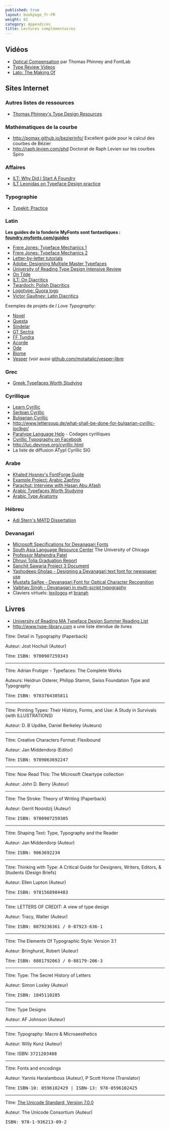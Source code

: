 ```yaml
---
published: true
layout: bookpage_fr-FR
weight: 81
category: Appendices
title: Lectures complémentaires
---
```


## Vidéos

* [Optical Compensation](https://www.youtube.com/watch?v=LR-CG5eB3nQ) par Thomas Phinney and FontLab
* [Type Review Videos](https://vimeo.com/typereview/videos)
* [Lato: The Making Of](https://youtu.be/4-oo8o-tyqU)

## Sites Internet

### Autres listes de ressources

* [Thomas Phinney's Type Design Resources](http://www.thomasphinney.com/type-design-resources/)

### Mathématiques de la courbe

* <http://pomax.github.io/bezierinfo/> Excellent guide pour le calcul des courbes de Bézier
* <http://raph.levien.com/phd> Doctorat de Raph Levien sur les courbes Spiro

### Affaires

* [ILT: Why Did I Start A Foundry](http://ilovetypography.com/2010/05/06/why-did-i-start-a-type-foundry/)
* [ILT Leonidas on Typeface Design practice](http://ilovetypography.com/2010/03/25/a-few-things-i%E2%80%99ve-learned-about-typeface-design/)

### Typographie

* [Typekit: Practice](http://practice.typekit.com/)

### Latin

**Les guides de la fonderie MyFonts sont fantastiques : [foundry.myfonts.com/guides](https://foundry.myfonts.com/guides/)**

* [Frere Jones: Typeface Mechanics 1](http://www.frerejones.com/blog/typeface-mechanics-001/)
* [Frere Jones: Typeface Mechanics 2](http://www.frerejones.com/blog/typeface-mechanics-002/)
* [Letter-by-letter tutorials](http://letterpunch.blogspot.com/)
* [Adobe: Designing Multiple Master Typefaces](https://www.google.com/search?q=Designing+Multiple+Master+Typefaces)
* [University of Reading Type Design Intensive Review](http://www.creativebloq.com/typography/design-your-own-typeface-8133919)
* [On Tilde](http://www.shadycharacters.co.uk/2015/03/miscellany-60-tilde/)
* [ILT: On Diacritics](http://ilovetypography.com/2009/01/24/on-diacritics/)
* [Twardoch: Polish Diacritics](http://www.twardoch.com/download/polishhowto/)
* [Logotype: Quora logo](https://www.quora.com/How-is-the-new-Quora-logo-different-from-the-old-one/answer/Christian-Schwartz-1)
* [Victor Gaultney: Latin Diacritics](http://gaultney.org/jvgtype/research/)

Exemples de projets de *I Love Typography*:

* [Novel](http://ilovetypography.com/2012/05/15/making-fonts-novel-typeface/)
* [Questa](http://ilovetypography.com/2014/10/08/questa-fonts-project/)
* [Sindelar](http://ilovetypography.com/2015/05/05/making-fonts-sindelar)
* [GT Sectra](http://ilovetypography.com/2015/01/13/making-fonts-gt-sectra)
* [FF Tundra](http://ilovetypography.com/2011/10/05/the-making-of-ff-tundra/)
* [Acorde](http://ilovetypography.com/2010/10/10/the-making-of-acorde-2/)
* [Ode](http://ilovetypography.com/2010/09/01/ode-fresh-start-for-a-broken-script/)
* [Biome](http://ilovetypography.com/2010/07/01/font-design-biome-the-making-of-a-typeface/)
* [Vesper](http://ilovetypography.com/2009/12/15/font-design-vesper-typeface-devanagari/) (voir aussi [github.com/motaitalic/vesper-libre](https://github.com/motaitalic/vesper-libre)

### Grec

* [Greek Typefaces Worth Studying](http://leonidas.org/greek-type-design/greek-typefaces-worth-studying/)

### Cyrillique

* [Learn Cyrillic](http://learncyrillic.tumblr.com )
* [Serbian Cyrillic](http://tipometar.org/indexEng.html)
* [Bulgarian Cyrillic](http://www.cyrillicsly.com/)
* <http://www.lettersoup.de/what-shall-be-done-for-bulgarian-cyrillic-loclbgr/>
* [Paratype Language Help](http://www.paratype.com/help/language/) - Codages cyrilliques
* [Cyrillic Typography on Facebook](https://www.facebook.com/groups/170175253103197/)
* <http://luc.devroye.org/cyrillic.html>
* La liste de diffusion ATypI Cyrillic SIG

### Arabe

* [Khaled Hosney's FontForge Guide](http://ojuba.org/wiki/docs/%D8%AA%D8%B7%D9%88%D9%8A%D8%B1_%D8%A7%D9%84%D8%AE%D8%B7%D9%88%D8%B7)
* [Example Project: Arabic Zapfino](http://ilovetypography.com/2015/02/22/making-arabic-fonts-climbing-everest/)
* [Parachut: Interview with Hasan Abu Afash](http://upscaletypography.com/?p=1646)
* [Arabic Typefaces Worth Studying](http://tntypography.eu/resources-list/arabic-typefaces-worth-studying-2/)
* [Arabic Type Anatomy](http://blog.29lt.com/2015/07/30/arabic-type-anatomy-typographic-terms/)

### Hébreu

* [Adi Stern's MATD Dissertation](http://issuu.com/gerryleonidas/docs/2003_dissertation_adistern)

### Devanagari 

* [Microsoft Specifications for Devanagari Fonts](http://www.microsoft.com/typography/OpenTypeDev/devanagari/intro.htm)
* [South Asia Language Resource Center](http://salrc.uchicago.edu/) The University of Chicago
* [Professor Mahendra Patel](http://patelmc.wordpress.com/mahendrapatel/typedesign/)
* [Dhruvi Tolia Graduation Report](http://issuu.com/dhruvi/docs/graduation_report)
* [Sanchit Sawaria Project 3 Document](http://issuu.com/sanchitsawaria/docs/kathandoc)
* [Yashodeep Gholap - Designing a Devanagari text font for newspaper use](http://www.yashodeepgholap.com/Article.html)
* [Mustafa Saifee - Devanagari Font for Optical Character Recognition](https://www.behance.net/gallery/11968313/Devanagari-Font-for-Optical-Character-Recognition)
* [Vaibhav Singh - Devanagari in multi-script typography](http://issuu.com/typefacedesign/docs/vaibhav_singh_dissertation)
* Claviers virtuels: [lexilogos](http://www.lexilogos.com/keyboard/devanagari.htm) et [branah](http://www.branah.com/devanagariinscript)

## Livres

* [University of Reading MA Typeface Design Summer Reading List](http://blog.8faces.com/post/53602804428/summer-reading)
* <http://www.type-library.com> a une liste étendue de livres

Titre: Detail in Typography (Paperback)

Auteur: Jost Hochuli (Auteur)

Titre: <tt>ISBN: 9780907259343</tt>

<hr />

Titre: Adrian Frutiger - Typefaces: The Complete Works

Auteurs: Heidrun Osterer, Philipp Stamm, Swiss Foundation Type and Typography

Titre: <tt>ISBN: 9783764385811</tt>

<hr />

Titre: Printing Types: Their History, Forms, and Use: A Study in Survivals (with ILLUSTRATIONS)

Auteur: D. B Updike,  Daniel Berkeley (Auteurs)

<hr />

Titre: Creative Characters Format: Flexibound

Auteur: Jan Middendorp (Editor)

Titre: <tt>ISBN: 9789063692247</tt>

<hr />

Titre: Now Read This: The Microsoft Cleartype collection

Auteur: John D. Berry (Auteur)

<hr />

Titre: The Stroke: Theory of Writing (Paperback)

Auteur: Gerrit Noordzij (Auteur)

Titre: <tt>ISBN: 9780907259305</tt>

<hr />

Titre: Shaping Text: Type, Typography and the Reader

Auteur: Jan Middendorp  (Auteur)

Titre: <tt>ISBN: 9063692234</tt>

<hr />

Titre: Thinking with Type: A Critical Guide for Designers, Writers, Editors, &amp; Students (Design Briefs)

Auteur: Ellen Lupton (Auteur)

Titre: <tt>ISBN: 9781568984483</tt>

<hr />

Titre: LETTERS OF CREDIT: A view of type design

Auteur: Tracy, Walter (Auteur)

Titre: <tt>ISBN: 0879236361 / 0-87923-636-1</tt>

<hr />

Titre: The Elements Of Typographic Style: Version 3.1

Auteur: Bringhurst, Robert (Auteur)

Titre: <tt>ISBN: 0881792063 / 0-88179-206-3</tt>

<hr />

Titre: Type: The Secret History of Letters

Auteur: Simon Loxley (Auteur)

Titre: <tt>ISBN: 1845110285</tt>

<hr />

Titre: Type Designs

Auteur: AF Johnson (Auteur)

<hr />

Titre: Typography: Macro &amp; Microaesthetics

Auteur: Willy Kunz (Auteur)

Titre: ISBN: <tt>3721203488</tt>

<hr />

Titre: Fonts and encodings

Auteur: Yannis Haralambous (Auteur), P Scott Horne (Translator)</tt>

Titre: <tt>ISBN-10: 0596102429 | ISBN-13: 978-0596102425</tt>

<hr />

Titre: [The Unicode Standard, Version 7.0.0](http://www.unicode.org/versions/Unicode7.0.0/)

Auteur: The Unicode Consortium (Auteur)

<tt>ISBN: 978-1-936213-09-2</tt>
